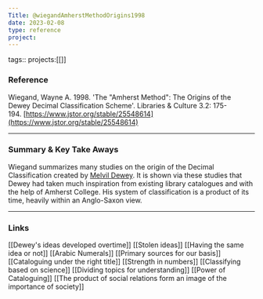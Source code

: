 ```yaml
---
Title: @wiegandAmherstMethodOrigins1998
date: 2023-02-08
type: reference
project:
---
```


tags::
projects:[[]]

### Reference 

Wiegand, Wayne A. 1998. 'The "Amherst Method": The Origins of the Dewey Decimal Classification Scheme'. Libraries & Culture 3.2: 175-194. [https://www.jstor.org/stable/25548614](https://www.jstor.org/stable/25548614)


---

### Summary & Key Take Aways

Wiegand summarizes many studies on the origin of the Decimal Classification created by [Melvil Dewey](https://en.wikipedia.org/wiki/Melvil_Dewey). It is shown via these studies that Dewey had taken much inspiration from existing library catalogues and with the help of Amherst College. His system of classification is a product of its time, heavily within an Anglo-Saxon view.

--- 

### Links
[[Dewey's ideas developed overtime]]
[[Stolen ideas]]
[[Having the same idea or not]]
[[Arabic Numerals]]
[[Primary sources for our basis]]
[[Cataloguing under the right title]]
[[Strength in numbers]]
[[Classifying based on science]]
[[Dividing topics for understanding]]
[[Power of Cataloguing]]
[[The product of social relations form an image of the importance of society]]